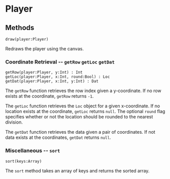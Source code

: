 Player
======

## Methods

    draw(player:Player)

Redraws the player using the canvas.

### Coordinate Retrieval -- `getRow` `getLoc` `getDat`

    getRow(player:Player, y:Int) : Int
    getLoc(player:Player, x:Int, round:Bool) : Loc
    getDat(player:Player, x:Int, y:Int) : Dat

The `getRow` function retrieves the row index given a y-coordinate. If no row
exists at the coordinate, `getRow` returns `-1`.

The `getLoc` function retrieves the `Loc` object for a given x-coordinate. If
no location exists at the coordinate, `getLoc` returns `null`. The optional
`round` flag specifies whether or not the location should be rounded to the
nearest division.

The `getDat` function retrieves the data given a pair of coordinates. If not
data exists at the coordinates, `getDat` returns `null`.

### Miscellaneous -- `sort`

    sort(keys:Array)

The `sort` method takes an array of keys and returns the sorted array.
